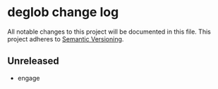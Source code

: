 # deglob change log

All notable changes to this project will be documented in this file.
This project adheres to [Semantic Versioning](http://semver.org/).

## Unreleased
* engage
